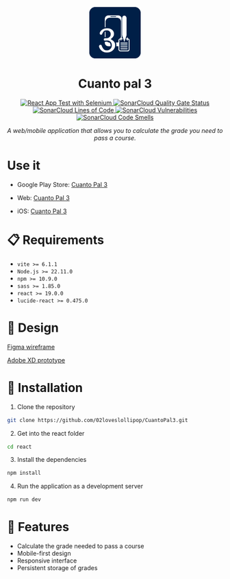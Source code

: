 
<div align="center">
  <img src="icon/icon-167x167.png" alt="Cuanto pal 3 Logo" width="120"/>
  <h1>Cuanto pal 3</h1>
  <p>
    <a href="https://github.com/02loveslollipop/CuantoPal3/actions/workflows/python-selenium-ci-workflow.yaml">
        <img src="https://github.com/02loveslollipop/CuantoPal3/actions/workflows/python-selenium-ci-workflow.yaml/badge.svg" alt="React App Test with Selenium">
        <img src="https://sonarcloud.io/api/project_badges/measure?project=02loveslollipop_CuantoPal3&metric=alert_status" alt="SonarCloud Quality Gate Status">
        <img src="https://sonarcloud.io/api/project_badges/measure?project=02loveslollipop_CuantoPal3&metric=ncloc" alt="SonarCloud Lines of Code">
        <img src="https://sonarcloud.io/api/project_badges/measure?project=02loveslollipop_CuantoPal3&metric=vulnerabilities" alt="SonarCloud Vulnerabilities">
        <img src="https://sonarcloud.io/api/project_badges/measure?project=02loveslollipop_CuantoPal3&metric=security_rating" alt="SonarCloud Code Smells">
    </a>
  </p>
  <p><em>A web/mobile application that allows you to calculate the grade you need to pass a course.</em></p>
</div>

# Use it
- Google Play Store: [Cuanto Pal 3](https://play.google.com/store/apps/details?id=com.cuantopal3)

- Web: [Cuanto Pal 3](https://app.cuantopal3.02loveslollipop.uk)

- iOS: [Cuanto Pal 3](https://cuantopal3.02loveslollipop.uk/docs/ios)

# 📋 Requirements
- `vite >= 6.1.1`
- `Node.js >= 22.11.0`
- `npm >= 10.9.0`
- `sass >= 1.85.0`
- `react >= 19.0.0`
- `lucide-react >= 0.475.0`

# 🎨 Design
[Figma wireframe](https://www.figma.com/design/DCOEKOjael3tFWLQQzgqd7/Untitled?node-id=0-1&p=f&t=DkIWzpQ9KEjyD6b7-0)

[Adobe XD prototype](https://xd.adobe.com/view/93401274-7dd9-4206-91bf-7a6168d5d6ee-c613/screen/b1c4822b-be1e-4550-a486-861124afac73/)

# 🚀 Installation
1. Clone the repository
```bash
git clone https://github.com/02loveslollipop/CuantoPal3.git
```

2. Get into the react folder
```bash
cd react
```

3. Install the dependencies
```bash
npm install
```

4. Run the application as a development server
```bash
npm run dev
```

# 📱 Features
- Calculate the grade needed to pass a course
- Mobile-first design
- Responsive interface
- Persistent storage of grades
